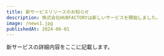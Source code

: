 ```yaml
---
title: 新サービスリリースのお知らせ
description: 株式会社HUBFACTORYは新しいサービスを開始しました。
image: /news1.jpg
publishedAt: 2024-06-01
---
```


新サービスの詳細内容をここに記載します。
